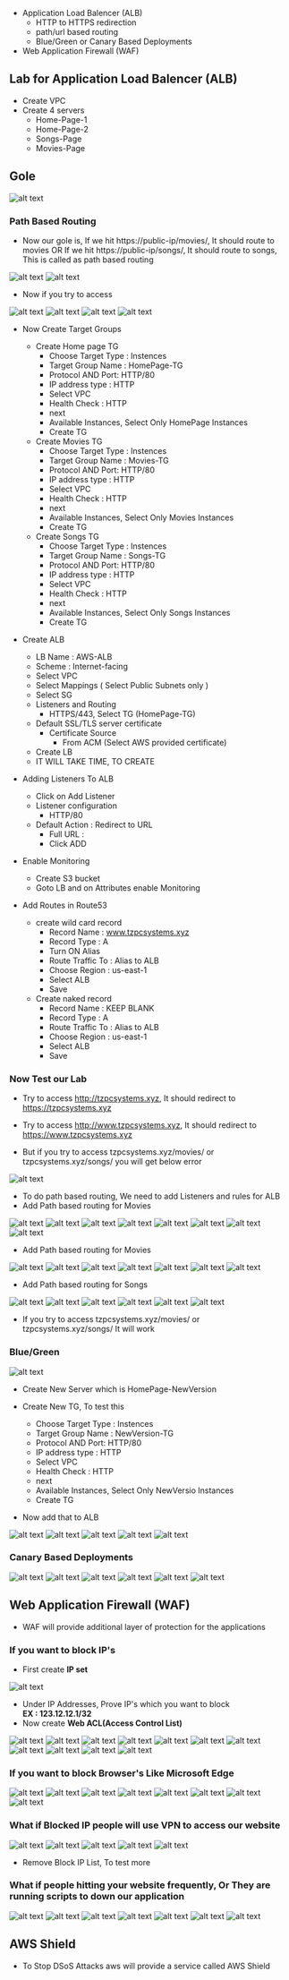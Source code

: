 * Application Load Balencer (ALB)
    * HTTP to HTTPS redirection
    * path/url based routing
    * Blue/Green or Canary Based Deployments
* Web Application Firewall (WAF)

## Lab for Application Load Balencer (ALB)

* Create VPC 
* Create 4 servers
    * Home-Page-1
    * Home-Page-2
    * Songs-Page
    * Movies-Page

## Gole

![alt text](./Images/aws_alb_07.png)

### Path Based Routing
* Now our gole is, If we hit https://public-ip/movies/, It should route to movies OR If we hit https://public-ip/songs/, It should route to songs, This is called as path based routing

![alt text](./Images/aws_alb_01.png)
![alt text](./Images/aws_alb_02.png)

* Now if you try to access

![alt text](./Images/aws_alb_03.png)
![alt text](./Images/aws_alb_04.png)
![alt text](./Images/aws_alb_05.png)
![alt text](./Images/aws_alb_06.png)

* Now Create Target Groups
    * Create Home page TG
        * Choose Target Type : Instences
        * Target Group Name : HomePage-TG
        * Protocol AND Port: HTTP/80
        * IP address type : HTTP
        * Select VPC
        * Health Check : HTTP
        * next
        * Available Instances, Select Only HomePage Instances
        * Create TG
    * Create Movies TG
        * Choose Target Type : Instences
        * Target Group Name : Movies-TG
        * Protocol AND Port: HTTP/80
        * IP address type : HTTP
        * Select VPC
        * Health Check : HTTP
        * next
        * Available Instances, Select Only Movies Instances
        * Create TG
    * Create Songs TG
        * Choose Target Type : Instences
        * Target Group Name : Songs-TG
        * Protocol AND Port: HTTP/80
        * IP address type : HTTP
        * Select VPC
        * Health Check : HTTP
        * next
        * Available Instances, Select Only Songs Instances
        * Create TG

* Create ALB
    * LB Name : AWS-ALB
    * Scheme : Internet-facing
    * Select VPC
    * Select Mappings ( Select Public Subnets only )
    * Select SG
    * Listeners and Routing
        * HTTPS/443, Select TG (HomePage-TG)
    * Default SSL/TLS server certificate
        * Certificate Source
            * From ACM (Select AWS provided certificate)
    * Create LB
    * IT WILL TAKE TIME, TO CREATE

* Adding Listeners To ALB
    * Click on Add Listener
    * Listener configuration
        * HTTP/80
    * Default Action : Redirect to URL
        * Full URL : 
        * Click ADD

* Enable Monitoring
    * Create S3 bucket
    * Goto LB and on Attributes enable Monitoring

* Add Routes in Route53
    * create wild card record
        * Record Name : www.tzpcsystems.xyz
        * Record Type : A
        * Turn ON Alias
        * Route Traffic To : Alias to ALB
        * Choose Region : us-east-1
        * Select ALB
        * Save
    * Create naked record
        * Record Name : KEEP BLANK
        * Record Type : A
        * Route Traffic To : Alias to ALB
        * Choose Region : us-east-1
        * Select ALB
        * Save

### Now Test our Lab
* Try to access http://tzpcsystems.xyz, It should redirect to https://tzpcsystems.xyz
* Try to access http://www.tzpcsystems.xyz, It should redirect to https://www.tzpcsystems.xyz

* But if you try to access tzpcsystems.xyz/movies/ or tzpcsystems.xyz/songs/ you will get below error

![alt text](./Images/aws_alb_08.png)

* To do path based routing, We need to add Listeners and rules for ALB
* Add Path based routing for Movies

![alt text](./Images/aws_alb_09.png)
![alt text](./Images/aws_alb_10.png)
![alt text](./Images/aws_alb_11.png)
![alt text](./Images/aws_alb_12.png)
![alt text](./Images/aws_alb_13.png)
![alt text](./Images/aws_alb_14.png)
![alt text](./Images/aws_alb_15.png)
![alt text](./Images/aws_alb_16.png)

* Add Path based routing for Movies

![alt text](./Images/aws_alb_17.png)
![alt text](./Images/aws_alb_18.png)
![alt text](./Images/aws_alb_19.png)
![alt text](./Images/aws_alb_20.png)
![alt text](./Images/aws_alb_21.png)
![alt text](./Images/aws_alb_22.png)
![alt text](./Images/aws_alb_23.png)

* Add Path based routing for Songs 

![alt text](./Images/aws_alb_24.png)
![alt text](./Images/aws_alb_25.png)
![alt text](./Images/aws_alb_26.png)
![alt text](./Images/aws_alb_27.png)
![alt text](./Images/aws_alb_28.png)
![alt text](./Images/aws_alb_29.png)


* If you try to access tzpcsystems.xyz/movies/ or tzpcsystems.xyz/songs/ It will work

### Blue/Green

![alt text](./Images/blue_gree_deployment.png)

* Create New Server which is HomePage-NewVersion
* Create New TG, To test this
    * Choose Target Type : Instences
    * Target Group Name : NewVersion-TG
    * Protocol AND Port: HTTP/80
    * IP address type : HTTP
    * Select VPC
    * Health Check : HTTP
    * next
    * Available Instances, Select Only NewVersio Instances
    * Create TG

* Now add that to ALB

![alt text](./Images/aws_alb_30.png)
![alt text](./Images/aws_alb_31.png)
![alt text](./Images/aws_alb_32.png)
![alt text](./Images/aws_alb_33.png)
![alt text](./Images/aws_alb_34.png)

### Canary Based Deployments

![alt text](./Images/Canary_Deployment.png)
![alt text](./Images/aws_alb_30.png)
![alt text](./Images/aws_alb_31.png)
![alt text](./Images/aws_alb_32.png)
![alt text](./Images/aws_alb_35.png)
![alt text](./Images/aws_alb_34.png)


## Web Application Firewall (WAF)
* WAF will provide additional layer of protection for the applications
### If you want to block IP's
* First create __IP set__

![alt text](./Images/aws_waf_01.png)
* Under IP Addresses, Prove IP's which you want to block \
__EX : 123.12.12.1/32__
* Now create __Web ACL(Access Control List)__

![alt text](./Images/aws_waf_02.png)
![alt text](./Images/aws_waf_03.png)
![alt text](./Images/aws_waf_04.png)
![alt text](./Images/aws_waf_05.png)
![alt text](./Images/aws_waf_06.png)
![alt text](./Images/aws_waf_07.png)
![alt text](./Images/aws_waf_08.png)
![alt text](./Images/aws_waf_09.png)
![alt text](./Images/aws_waf_10.png)
![alt text](./Images/aws_waf_11.png)
![alt text](./Images/aws_waf_12.png)

### If you want to block Browser's Like Microsoft Edge

![alt text](./Images/aws_waf_12.png)
![alt text](./Images/aws_waf_13.png)
![alt text](./Images/aws_waf_14.png)
![alt text](./Images/aws_waf_15.png)
![alt text](./Images/aws_waf_16.png)
![alt text](./Images/aws_waf_17.png)
![alt text](./Images/aws_waf_18.png)
![alt text](./Images/aws_waf_19.png)


### What if Blocked IP people will use VPN to access our website

![alt text](./Images/aws_waf_20.png)
![alt text](./Images/aws_waf_21.png)
![alt text](./Images/aws_waf_22.png)
![alt text](./Images/aws_waf_23.png)
![alt text](./Images/aws_waf_24.png)

* Remove Block IP List, To test more

### What if people hitting your website frequently, Or They are running scripts to down our application

![alt text](./Images/aws_waf_25.png)
![alt text](./Images/aws_waf_26.png)
![alt text](./Images/aws_waf_27.png)
![alt text](./Images/aws_waf_28.png)
![alt text](./Images/aws_waf_29.png)
![alt text](./Images/aws_waf_30.png)
![alt text](./Images/aws_waf_31.png)

## AWS Shield
* To Stop DSoS Attacks aws will provide a service called AWS Shield